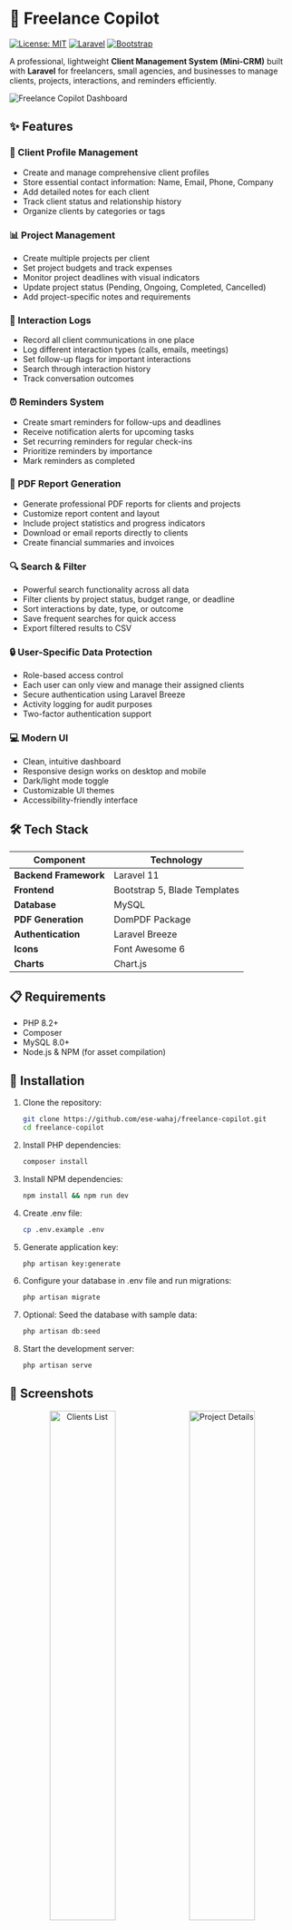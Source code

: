 # 🚀 Freelance Copilot

[![License: MIT](https://img.shields.io/badge/License-MIT-yellow.svg)](https://opensource.org/licenses/MIT)
[![Laravel](https://img.shields.io/badge/Laravel-11-FF2D20?style=flat&logo=laravel&logoColor=white)](https://laravel.com)
[![Bootstrap](https://img.shields.io/badge/Bootstrap-5-7952B3?style=flat&logo=bootstrap&logoColor=white)](https://getbootstrap.com)

A professional, lightweight **Client Management System (Mini-CRM)** built with **Laravel** for freelancers, small agencies, and businesses to manage clients, projects, interactions, and reminders efficiently.

![Freelance Copilot Dashboard](/screenshots/dashboard.png)

## ✨ Features

### 👥 Client Profile Management
- Create and manage comprehensive client profiles
- Store essential contact information: Name, Email, Phone, Company
- Add detailed notes for each client
- Track client status and relationship history
- Organize clients by categories or tags

### 📊 Project Management
- Create multiple projects per client
- Set project budgets and track expenses
- Monitor project deadlines with visual indicators
- Update project status (Pending, Ongoing, Completed, Cancelled)
- Add project-specific notes and requirements

### 💬 Interaction Logs
- Record all client communications in one place
- Log different interaction types (calls, emails, meetings)
- Set follow-up flags for important interactions
- Search through interaction history
- Track conversation outcomes

### ⏰ Reminders System
- Create smart reminders for follow-ups and deadlines
- Receive notification alerts for upcoming tasks
- Set recurring reminders for regular check-ins
- Prioritize reminders by importance
- Mark reminders as completed

### 📄 PDF Report Generation
- Generate professional PDF reports for clients and projects
- Customize report content and layout
- Include project statistics and progress indicators
- Download or email reports directly to clients
- Create financial summaries and invoices

### 🔍 Search & Filter
- Powerful search functionality across all data
- Filter clients by project status, budget range, or deadline
- Sort interactions by date, type, or outcome
- Save frequent searches for quick access
- Export filtered results to CSV

### 🔒 User-Specific Data Protection
- Role-based access control
- Each user can only view and manage their assigned clients
- Secure authentication using Laravel Breeze
- Activity logging for audit purposes
- Two-factor authentication support

### 💻 Modern UI
- Clean, intuitive dashboard
- Responsive design works on desktop and mobile
- Dark/light mode toggle
- Customizable UI themes
- Accessibility-friendly interface

## 🛠️ Tech Stack

| Component | Technology |
|-----------|------------|
| **Backend Framework** | Laravel 11 |
| **Frontend** | Bootstrap 5, Blade Templates |
| **Database** | MySQL |
| **PDF Generation** | DomPDF Package |
| **Authentication** | Laravel Breeze |
| **Icons** | Font Awesome 6 |
| **Charts** | Chart.js |

## 📋 Requirements

- PHP 8.2+
- Composer
- MySQL 8.0+
- Node.js & NPM (for asset compilation)

## 🔧 Installation

1. Clone the repository:
   ```bash
   git clone https://github.com/ese-wahaj/freelance-copilot.git
   cd freelance-copilot
   ```

2. Install PHP dependencies:
   ```bash
   composer install
   ```

3. Install NPM dependencies:
   ```bash
   npm install && npm run dev
   ```

4. Create .env file:
   ```bash
   cp .env.example .env
   ```

5. Generate application key:
   ```bash
   php artisan key:generate
   ```

6. Configure your database in .env file and run migrations:
   ```bash
   php artisan migrate
   ```

7. Optional: Seed the database with sample data:
   ```bash
   php artisan db:seed
   ```

8. Start the development server:
   ```bash
   php artisan serve
   ```

## 📸 Screenshots

<div align="center">
  <img src="/screenshots/clients-view.png" alt="Clients List" width="48%">
  <img src="/screenshots/project-details.png" alt="Project Details" width="48%">
</div>
<div align="center">
  <img src="/screenshots/interaction-log.png" alt="Interaction Log" width="48%">
  <img src="/screenshots/reminders.png" alt="Reminders" width="48%">
</div>

## 📊 Database Schema

![Database Schema](/screenshots/database-schema.png)

## 🚀 Usage

After installation, create your account and start adding clients and projects. The dashboard provides an overview of your active projects, upcoming deadlines, and pending reminders.

Check out the [User Guide](/docs/USER_GUIDE.md) for more detailed instructions.

## 🧪 Testing

Run the test suite with:
```bash
php artisan test
```

## 🛣️ Roadmap

- [ ] Email integration for client communications
- [ ] Invoice generation and payment tracking
- [ ] Time tracking for billable hours
- [ ] Client portal for project updates
- [ ] Mobile app version

## 🤝 Contributing

Contributions are welcome! Please feel free to submit a Pull Request.

1. Fork the repository
2. Create your feature branch (`git checkout -b feature/amazing-feature`)
3. Commit your changes (`git commit -m 'Add some amazing feature'`)
4. Push to the branch (`git push origin feature/amazing-feature`)
5. Open a Pull Request

## 📜 License

This project is licensed under the MIT License - see the [LICENSE](LICENSE) file for details.

## 👨‍💻 Author

**Wahaj** - [GitHub Profile](https://github.com/ese-wahaj)

## 🙏 Acknowledgements

- [Laravel](https://laravel.com) - The PHP framework used
- [Bootstrap](https://getbootstrap.com) - Frontend framework
- [DomPDF](https://github.com/dompdf/dompdf) - PDF generation library
- [Chart.js](https://www.chartjs.org) - JavaScript charting library
- [Font Awesome](https://fontawesome.com) - Icons library
